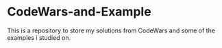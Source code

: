 # CodeWars-and-Example

This is a repository to store my solutions from CodeWars and some of the examples i studied on.
